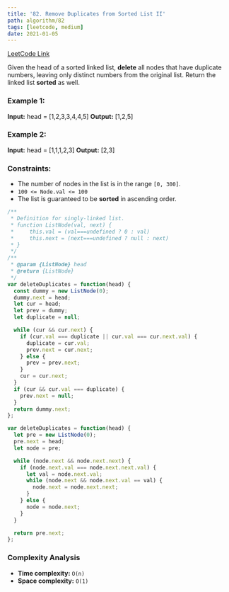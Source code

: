 ```yaml
---
title: '82. Remove Duplicates from Sorted List II'
path: algorithm/82
tags: [leetcode, medium]
date: 2021-01-05
---
```


[LeetCode Link](https://leetcode.com/problems/remove-duplicates-from-sorted-list-ii/)

Given the head of a sorted linked list, **delete** all nodes that have duplicate numbers, leaving only distinct numbers from the original list. Return the linked list **sorted** as well.

### Example 1:

**Input:** head = [1,2,3,3,4,4,5]
**Output:** [1,2,5]

### Example 2:

**Input:** head = [1,1,1,2,3]
**Output:** [2,3]

### Constraints:

- The number of nodes in the list is in the range `[0, 300]`.
- `100 <= Node.val <= 100`
- The list is guaranteed to be **sorted** in ascending order.

```javascript
/**
 * Definition for singly-linked list.
 * function ListNode(val, next) {
 *     this.val = (val===undefined ? 0 : val)
 *     this.next = (next===undefined ? null : next)
 * }
 */
/**
 * @param {ListNode} head
 * @return {ListNode}
 */
var deleteDuplicates = function(head) {
  const dummy = new ListNode(0);
  dummy.next = head;
  let cur = head;
  let prev = dummy;
  let duplicate = null;

  while (cur && cur.next) {
    if (cur.val === duplicate || cur.val === cur.next.val) {
      duplicate = cur.val;
      prev.next = cur.next;
    } else {
      prev = prev.next;
    }
    cur = cur.next;
  }
  if (cur && cur.val === duplicate) {
    prev.next = null;
  }
  return dummy.next;
};
```

```javascript
var deleteDuplicates = function(head) {
  let pre = new ListNode(0);
  pre.next = head;
  let node = pre;

  while (node.next && node.next.next) {
    if (node.next.val === node.next.next.val) {
      let val = node.next.val;
      while (node.next && node.next.val == val) {
        node.next = node.next.next;
      }
    } else {
      node = node.next;
    }
  }

  return pre.next;
};
```

### Complexity Analysis

- **Time complexity:** `O(n)`
- **Space complexity:** `O(1)`
